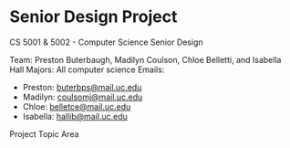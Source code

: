 # Senior Design Project
CS 5001 &amp; 5002 - Computer Science Senior Design

Team: Preston Buterbaugh, Madilyn Coulson, Chloe Belletti, and Isabella Hall
Majors: All computer science
Emails: 
  - Preston: buterbps@mail.uc.edu
  - Madilyn: coulsomj@mail.uc.edu
  - Chloe: belletce@mail.uc.edu
  - Isabella: hallib@mail.uc.edu

Project Topic Area
